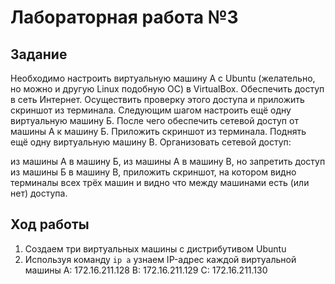 # Лабораторная работа №3
## Задание
Необходимо настроить виртуальную машину А с Ubuntu (желательно, но можно и другую Linux подобную ОС) в VirtualBox. Обеспечить доступ в сеть Интернет. Осуществить проверку этого доступа и приложить скриншот из терминала. Следующим шагом настроить ещё одну виртуальную машину Б. После чего обеспечить сетевой доступ от машины А к машину Б. Приложить скриншот из терминала. Поднять ещё одну виртуальную машину В. Организовать сетевой доступ:

из машины А в машину Б,
из машины А в машину В,
но запретить доступ из машины Б в машину В,
приложить скриншот, на котором видно терминалы всех трёх машин и видно что между машинами есть (или нет) доступа.
## Ход работы
1. Создаем три виртуальных машины с дистрибутивом Ubuntu
2. Используя команду `ip a` узнаем IP-адрес каждой виртуальной машины
   A: 172.16.211.128
   B: 172.16.211.129
   C: 172.16.211.130
